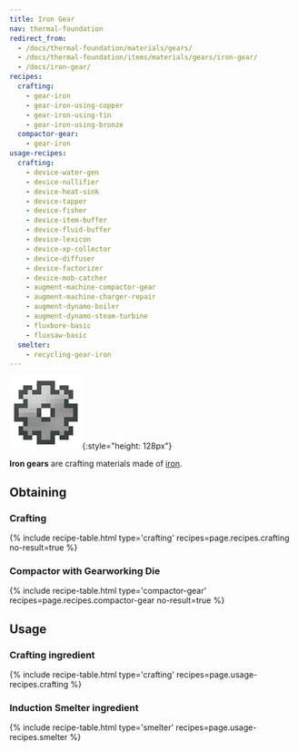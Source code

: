 ```yaml
---
title: Iron Gear
nav: thermal-foundation
redirect_from:
  - /docs/thermal-foundation/materials/gears/
  - /docs/thermal-foundation/items/materials/gears/iron-gear/
  - /docs/iron-gear/
recipes:
  crafting:
    - gear-iron
    - gear-iron-using-copper
    - gear-iron-using-tin
    - gear-iron-using-bronze
  compactor-gear:
    - gear-iron
usage-recipes:
  crafting:
    - device-water-gen
    - device-nullifier
    - device-heat-sink
    - device-tapper
    - device-fisher
    - device-item-buffer
    - device-fluid-buffer
    - device-lexicon
    - device-xp-collector
    - device-diffuser
    - device-factorizer
    - device-mob-catcher
    - augment-machine-compactor-gear
    - augment-machine-charger-repair
    - augment-dynamo-boiler
    - augment-dynamo-steam-turbine
    - fluxbore-basic
    - fluxsaw-basic
  smelter:
    - recycling-gear-iron
---
```


![Iron gear](/assets/images/thermal-foundation/gear-iron.png){:style="height: 128px"}


**Iron gears** are crafting materials made of
[iron](https://minecraft.gamepedia.com/Iron_Ingot).


Obtaining
---------

### Crafting
{% include recipe-table.html type='crafting' recipes=page.recipes.crafting no-result=true %}

### Compactor with Gearworking Die
{% include recipe-table.html type='compactor-gear' recipes=page.recipes.compactor-gear no-result=true %}


Usage
-----

### Crafting ingredient
{% include recipe-table.html type='crafting' recipes=page.usage-recipes.crafting %}

### Induction Smelter ingredient
{% include recipe-table.html type='smelter' recipes=page.usage-recipes.smelter %}
